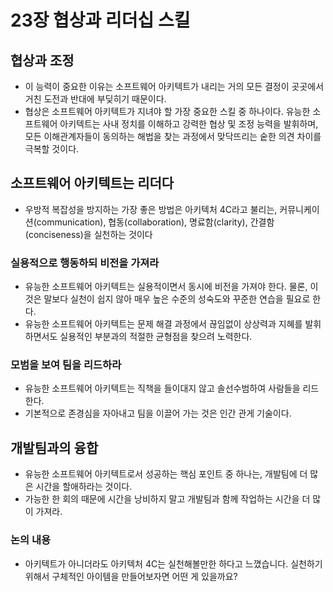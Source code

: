# 23장 협상과 리더십 스킬

## 협상과 조정
- 이 능력이 중요한 이유는 소프트웨어 아키텍트가 내리는 거의 모든 결정이 곳곳에서 거친 도전과 반대에 부딪히기 때문이다. 
- 협상은 소프트웨어 아키텍트가 지녀야 할 가장 중요한 스킬 중 하나이다. 유능한 소프트웨어 아키텍트는 사내 정치를 이해하고 강력한 협상 및 조정 능력을 발휘하며, 모든 이해관계자들이 동의하는 해법을 찾는 과정에서 맞닥뜨리는 숱한 의견 차이를 극복할 것이다.

## 소프트웨어 아키텍트는 리더다
- 우방적 복잡성을 방지하는 가장 좋은 방법은 아키텍처 4C라고 불리는, 커뮤니케이션(communication), 협동(collaboration), 명료함(clarity), 간결함(conciseness)을 실천하는 것이다

### 실용적으로 행동하되 비전을 가져라
- 유능한 소프트웨어 아키텍트는 실용적이면서 동시에 비전을 가져야 한다. 물론, 이것은 말보다 실천이 쉽지 않아 매우 높은 수준의 성숙도와 꾸준한 연습을 필요로 한다.
- 유능한 소프트웨어 아키텍트는 문제 해결 과정에서 끊임없이 상상력과 지혜를 발휘하면서도 실용적인 부분과의 적절한 균형점을 찾으려 노력한다. 

### 모범을 보여 팀을 리드하라
- 유능한 소프트웨어 아키텍트는 직책을 들이대지 않고 솔선수범하여 사람들을 리드한다. 
- 기본적으로 존경심을 자아내고 팀을 이끌어 가는 것은 인간 관게 기술이다.

## 개발팀과의 융합
- 유능한 소프트웨어 아키텍트로서 성공하는 핵심 포인트 중 하나는, 개발팀에 더 많은 시간을 할애하라는 것이다. 
- 가능한 한 회의 때문에 시간을 낭비하지 말고 개발팀과 함께 작업하는 시간을 더 많이 가져라.

### 논의 내용
- 아키텍트가 아니더라도 아키텍처 4C는 실천해볼만한 하다고 느꼈습니다. 실천하기 위해서 구체적인 아이템을 만들어보자면 어떤 게 있을까요?  